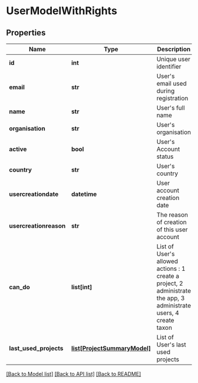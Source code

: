 # UserModelWithRights


## Properties
Name | Type | Description | Notes
------------ | ------------- | ------------- | -------------
**id** | **int** | Unique user identifier | 
**email** | **str** | User&#39;s email used during registration | 
**name** | **str** | User&#39;s full name | 
**organisation** | **str** | User&#39;s organisation | [optional] 
**active** | **bool** | User&#39;s Account status | [optional] 
**country** | **str** | User&#39;s country | [optional] 
**usercreationdate** | **datetime** | User account creation date | [optional] 
**usercreationreason** | **str** | The reason of creation of this user account | [optional] 
**can_do** | **list[int]** | List of User&#39;s allowed actions : 1 create a project, 2 administrate the app, 3 administrate users, 4 create taxon | [optional] [default to []]
**last_used_projects** | [**list[ProjectSummaryModel]**](ProjectSummaryModel.md) | List of User&#39;s last used projects | [optional] [default to []]

[[Back to Model list]](../README.md#documentation-for-models) [[Back to API list]](../README.md#documentation-for-api-endpoints) [[Back to README]](../README.md)


